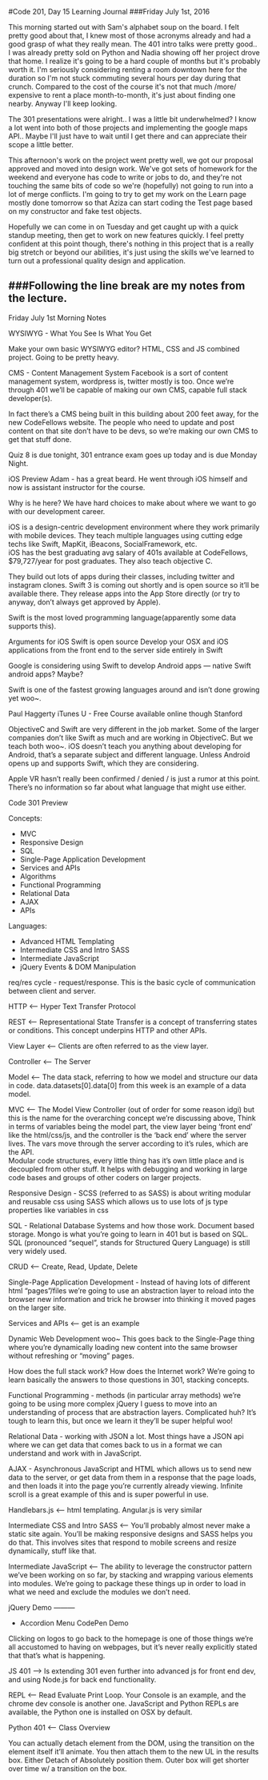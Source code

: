 #Code 201, Day 15 Learning Journal
###Friday July 1st, 2016

This morning started out with Sam's alphabet soup on the board.  I felt pretty good about that, I knew most of those acronyms already and had a good grasp of what they really mean.  The 401 intro talks were pretty good..  I was already pretty sold on Python and Nadia showing off her project drove that home.  I realize it's going to be a hard couple of months but it's probably worth it.  I'm seriously considering renting a room downtown here for the duration so I'm not stuck commuting several hours per day during that crunch.  Compared to the cost of the course it's not that much /more/ expensive to rent a place month-to-month, it's just about finding one nearby.  Anyway I'll keep looking.

The 301 presentations were alright..  I was a little bit underwhelmed?  I know a lot went into both of those projects and implementing the google maps API..  Maybe I'll just have to wait until I get there and can appreciate their scope a little better.

This afternoon's work on the project went pretty well, we got our proposal approved and moved into design work.  We've got sets of homework for the weekend and everyone has code to write or jobs to do, and they're not touching the same bits of code so we're (hopefully) not going to run into a lot of merge conflicts.  I'm going to try to get my work on the Learn page mostly done tomorrow so that Aziza can start coding the Test page based on my constructor and fake test objects.  

Hopefully we can come in on Tuesday and get caught up with a quick standup meeting, then get to work on new features quickly.  I feel pretty confident at this point though, there's nothing in this project that is a really big stretch or beyond our abilities, it's just using the skills we've learned to turn out a professional quality design and application.  



###Following the line break are my notes from the lecture.
---
Friday July 1st
Morning Notes

WYSIWYG - What You See Is What You Get

Make your own basic WYSIWYG editor?  HTML, CSS and JS combined project.  Going to be pretty heavy.

CMS - Content Management System
Facebook is a sort of content management system, wordpress is, twitter mostly is too.
Once we’re through 401 we’ll be capable of making our own CMS, capable full stack developer(s).

In fact there’s a CMS being built in this building about 200 feet away, for the new CodeFellows website.  The people who need to update and post content on that site don’t have to be devs, so we’re making our own CMS to get that stuff done.  

Quiz 8 is due tonight, 301 entrance exam goes up today and is due Monday Night.  



iOS Preview 
Adam - has a great beard.  He went through iOS himself and now is assistant instructor for the course.

Why is he here?  We have hard choices to make about where we want to go with our development career.

iOS is a design-centric development environment where they work primarily with mobile devices.  They teach multiple languages using cutting edge techs like Swift, MapKit, iBeacons, SocialFramework, etc.  
iOS has the best graduating avg salary of 401s available at CodeFellows, $79,727/year for post graduates.  They also teach objective C.

They build out lots of apps during their classes, including twitter and instagram clones.  Swift 3 is coming out shortly and is open source so it’ll be available there.  They release apps into the App Store directly (or try to anyway, don’t always get approved by Apple).

Swift is the most loved programming language(apparently some data supports this).  

Arguments for iOS
Swift is open source
Develop your OSX and iOS applications from the front end to the server side entirely in Swift

Google is considering using Swift to develop Android apps —  native Swift android apps?  Maybe?  

Swift is one of the fastest growing languages around and isn’t done growing yet woo~.  

Paul Haggerty 
iTunes U - Free Course available online though Stanford

ObjectiveC and Swift are very different in the job market.  Some of the larger companies don’t like Swift as much and are working in ObjectiveC.  But we teach both woo~.
iOS doesn’t teach you anything about developing for Android, that’s a separate subject and different language.  Unless Android opens up and supports Swift, which they are considering.  

Apple VR hasn’t really been confirmed / denied / is just a rumor at this point.  There’s no information so far about what language that might use either.




Code 301 Preview

Concepts:
- MVC
- Responsive Design
- SQL
- Single-Page Application Development
- Services and APIs
- Algorithms
- Functional Programming
- Relational Data
- AJAX
- APIs

Languages:
- Advanced HTML Templating
- Intermediate CSS and Intro SASS
- Intermediate JavaScript
- jQuery Events & DOM Manipulation


req/res cycle - request/response.  This is the basic cycle of communication between client and server.  

HTTP <— Hyper Text Transfer Protocol

REST <—  Representational State Transfer is a concept of transferring states or conditions.  This concept underpins HTTP and other APIs.  

View Layer <— Clients are often referred to as the view layer.

Controller <—  The Server

Model <— The data stack, referring to how we model and structure our data in code.  data.datasets[0].data[0]  from this week is an example of a data model.

MVC <—  The Model View Controller (out of order for some reason idgi) but this is the name for the overarching concept we’re discussing above, Think in terms of variables being the model part, the view layer being ‘front end’ like the html/css/js, and the controller is the ‘back end’ where the server lives.  The vars move through the server according to it’s rules, which are the API.  
Modular code structures, every little thing has it’s own little place and is decoupled from other stuff.  It helps with debugging and working in large code bases and groups of other coders on larger projects.

Responsive Design - SCSS (referred to as SASS) is about writing modular and reusable css using SASS which allows us to use lots of js type properties like variables in css

SQL - Relational Database Systems and how those work.  Document based storage.  Mongo is what you’re going to learn in 401 but is based on SQL.  SQL (pronounced “sequel”, stands for Structured Query Language) is still very widely used.

CRUD <— Create, Read, Update, Delete

Single-Page Application Development - Instead of having lots of different html “pages”/files we’re going to use an abstraction layer to reload into the browser new information and trick he browser into thinking it moved pages on the larger site.  

Services and APIs  <— get is an example

Dynamic Web Development woo~  This goes back to the Single-Page thing where you’re dynamically loading new content into the same browser without refreshing or “moving” pages.  

How does the full stack work?  How does the Internet work?  We’re going to learn basically the answers to those questions in 301, stacking concepts.

Functional Programming - methods (in particular array methods) we’re going to be using more complex jQuery I guess to move into an understanding of process that are abstraction layers.  Complicated huh?  It’s tough to learn this, but once we learn it they’ll be super helpful woo!

Relational Data - working with JSON a lot.  Most things have a JSON api where we can get data that comes back to us in a format we can understand and work with in JavaScript.

AJAX - Asynchronous JavaScript and HTML which allows us to send new data to the server, or get data from them in a response that the page loads, and then loads it into the page you’re currently already viewing.  Infinite scroll is a great example of this and is super powerful in use.  

Handlebars.js <— html templating.  Angular.js is very similar

Intermediate CSS and Intro SASS <—  You’ll probably almost never make a static site again.  You’ll be making responsive designs and SASS helps you do that.  This involves sites that respond to mobile screens and resize dynamically, stuff like that.

Intermediate JavaScript <— The ability to leverage the constructor pattern we’ve been working on so far, by stacking and wrapping various elements into modules.  We’re going to package these things up in order to load in what we need and exclude the modules we don’t need.  

jQuery Demo 
———
+ Accordion Menu CodePen Demo


Clicking on logos to go back to the homepage is one of those things we’re all accustomed to having on webpages, but it’s never really explicitly stated that that’s what is happening.  

JS 401 —>  Is extending 301 even further into advanced js for front end dev, and using Node.js for back end functionality.  

REPL  <— Read Evaluate Print Loop.  Your Console is an example, and the chrome dev console is another one.  JavaScript and Python REPLs are available, the Python one is installed on OSX by default.


Python 401 <—  Class Overview


You can actually detach element from the DOM, using the transition on the element itself it’ll animate.  You then attach them to the new UL in the results box.  Either Detach of Absolutely position them.  Outer box will get shorter over time w/ a transition on the box.  